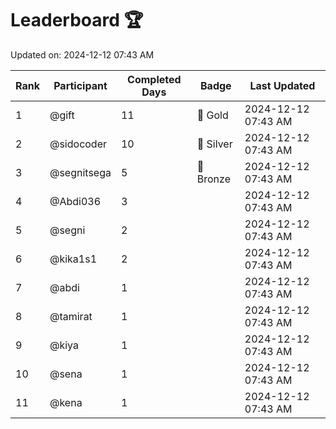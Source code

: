 # Leaderboard 🏆

Updated on: 2024-12-12 07:43 AM

| Rank | Participant       | Completed Days | Badge      | Last Updated         |
|------|-------------------|----------------|------------|----------------------|
| 1    | @gift             | 11             | 🏅 Gold     | 2024-12-12 07:43 AM |
| 2    | @sidocoder        | 10             | 🥈 Silver   | 2024-12-12 07:43 AM |
| 3    | @segnitsega       | 5              | 🥉 Bronze   | 2024-12-12 07:43 AM |
| 4    | @Abdi036          | 3              |            | 2024-12-12 07:43 AM |
| 5    | @segni            | 2              |            | 2024-12-12 07:43 AM |
| 6    | @kika1s1          | 2              |            | 2024-12-12 07:43 AM |
| 7    | @abdi             | 1              |            | 2024-12-12 07:43 AM |
| 8    | @tamirat          | 1              |            | 2024-12-12 07:43 AM |
| 9    | @kiya             | 1              |            | 2024-12-12 07:43 AM |
| 10   | @sena             | 1              |            | 2024-12-12 07:43 AM |
| 11   | @kena             | 1              |            | 2024-12-12 07:43 AM |
